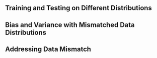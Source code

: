 ## Training and Testing on Different Distributions

## Bias and Variance with Mismatched Data Distributions

## Addressing Data Mismatch